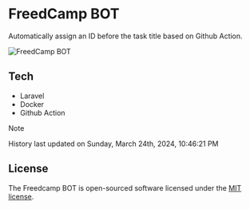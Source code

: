 # FreedCamp BOT

Automatically assign an ID before the task title based on Github Action.

![FreedCamp BOT](https://repository-images.githubusercontent.com/737932867/7d34798b-2680-471c-b089-a78a718d3d6a)

## Tech

- Laravel
- Docker
- Github Action

> [!NOTE]  
> History last updated on Sunday, March 24th, 2024, 10:46:21 PM

## License

The Freedcamp BOT is open-sourced software licensed under the [MIT license](https://opensource.org/licenses/MIT).
